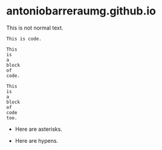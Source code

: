 # antoniobarreraumg.github.io

This is not normal text.
 
`This is code.`

~~~~
This 
is 
a 
block 
of 
code.
~~~~

```
This 
is 
a 
block 
of 
code 
too.
```

* Here are asterisks.
- Here are hypens.


